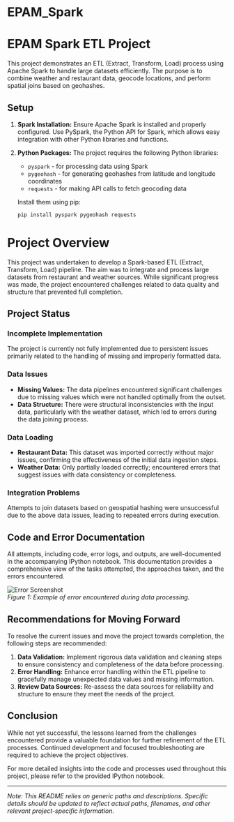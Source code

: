 # EPAM_Spark

# EPAM Spark ETL Project

This project demonstrates an ETL (Extract, Transform, Load) process using Apache Spark to handle large datasets efficiently. The purpose is to combine weather and restaurant data, geocode locations, and perform spatial joins based on geohashes.

## Setup

1. **Spark Installation:**
   Ensure Apache Spark is installed and properly configured. Use PySpark, the Python API for Spark, which allows easy integration with other Python libraries and functions.

2. **Python Packages:**
   The project requires the following Python libraries:
   - `pyspark` - for processing data using Spark
   - `pygeohash` - for generating geohashes from latitude and longitude coordinates
   - `requests` - for making API calls to fetch geocoding data

   Install them using pip:
   ```bash
   pip install pyspark pygeohash requests
   ```
# Project Overview

This project was undertaken to develop a Spark-based ETL (Extract, Transform, Load) pipeline. The aim was to integrate and process large datasets from restaurant and weather sources. While significant progress was made, the project encountered challenges related to data quality and structure that prevented full completion.

## Project Status

### Incomplete Implementation
The project is currently not fully implemented due to persistent issues primarily related to the handling of missing and improperly formatted data.

### Data Issues
- **Missing Values:** The data pipelines encountered significant challenges due to missing values which were not handled optimally from the outset.
- **Data Structure:** There were structural inconsistencies with the input data, particularly with the weather dataset, which led to errors during the data joining process.

### Data Loading
- **Restaurant Data:** This dataset was imported correctly without major issues, confirming the effectiveness of the initial data ingestion steps.
- **Weather Data:** Only partially loaded correctly; encountered errors that suggest issues with data consistency or completeness.

### Integration Problems
Attempts to join datasets based on geospatial hashing were unsuccessful due to the above data issues, leading to repeated errors during execution.

## Code and Error Documentation
All attempts, including code, error logs, and outputs, are well-documented in the accompanying IPython notebook. This documentation provides a comprehensive view of the tasks attempted, the approaches taken, and the errors encountered.

![Error Screenshot]('/figure1.png')  
*Figure 1: Example of error encountered during data processing.*

## Recommendations for Moving Forward
To resolve the current issues and move the project towards completion, the following steps are recommended:
1. **Data Validation:** Implement rigorous data validation and cleaning steps to ensure consistency and completeness of the data before processing.
2. **Error Handling:** Enhance error handling within the ETL pipeline to gracefully manage unexpected data values and missing information.
3. **Review Data Sources:** Re-assess the data sources for reliability and structure to ensure they meet the needs of the project.

## Conclusion
While not yet successful, the lessons learned from the challenges encountered provide a valuable foundation for further refinement of the ETL processes. Continued development and focused troubleshooting are required to achieve the project objectives.

For more detailed insights into the code and processes used throughout this project, please refer to the provided IPython notebook.

---

*Note: This README relies on generic paths and descriptions. Specific details should be updated to reflect actual paths, filenames, and other relevant project-specific information.*

